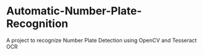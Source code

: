 # Automatic-Number-Plate-Recognition
A project to recognize Number Plate Detection using OpenCV and Tesseract OCR